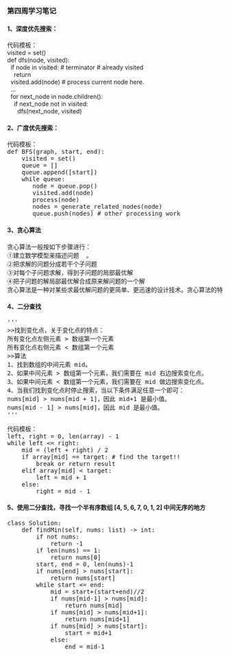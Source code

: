 <h3>第四周学习笔记 </h3>
<h4>1、深度优先搜索：</h4>
<p>代码模板：<br/>
visited = set() <br/>
def dfs(node, visited):<br/>
&nbsp;&nbsp;if node in visited: # terminator # already visited<br/>
&nbsp;&nbsp;&nbsp;&nbsp;return<br/>
&nbsp;&nbsp;visited.add(node) # process current node here.<br/>
&nbsp;&nbsp;...<br/>
&nbsp;&nbsp;for next_node in node.children():<br/>
&nbsp;&nbsp;&nbsp;&nbsp;if next_node not in visited:<br/>
&nbsp;&nbsp;&nbsp;&nbsp;&nbsp;&nbsp;dfs(next_node, visited)<br/>
</p>
<h4>2、广度优先搜索：</h4>
<p><pre>代码模板：
def BFS(graph, start, end):
    visited = set()
    queue = []
    queue.append([start])
    while queue:
       node = queue.pop()
       visited.add(node)
       process(node)
       nodes = generate_related_nodes(node)
       queue.push(nodes) # other processing work
</pre></p>
<h4>3、贪心算法</h4>
<pre>
贪心算法一般按如下步骤进行：
①建立数学模型来描述问题  。
②把求解的问题分成若干个子问题
③对每个子问题求解，得到子问题的局部最优解
④把子问题的解局部最优解合成原来解问题的一个解
贪心算法是一种对某些求最优解问题的更简单、更迅速的设计技术。贪心算法的特点是一步一步地进行，常以当前情况为基础根据某个优化测度作最优选择，而不考虑各种可能的整体情况，省去了为找最优解要穷尽所有可能而必须耗费的大量时间。贪心算法采用自顶向下，以迭代的方法做出相继的贪心选择，每做一次贪心选择，就将所求问题简化为一个规模更小的子问题，通过每一步贪心选择，可得到问题的一个最优解。虽然每一步上都要保证能获得局部最优解，但由此产生的全局解有时不一定是最优的，所以贪心算法不要回溯
</pre>
<h4>4、二分查找</h4>
<pre>
'''
>>找到变化点，关于变化点的特点：
所有变化点左侧元素 > 数组第一个元素
所有变化点右侧元素 < 数组第一个元素
>>算法
1、找到数组的中间元素 mid。
2、如果中间元素 > 数组第一个元素，我们需要在 mid 右边搜索变化点。
3、如果中间元素 < 数组第一个元素，我们需要在 mid 做边搜索变化点。
4、当我们找到变化点时停止搜索，当以下条件满足任意一个即可：
nums[mid] > nums[mid + 1]，因此 mid+1 是最小值。
nums[mid - 1] > nums[mid]，因此 mid 是最小值。
'''
</pre>
<pre>代码模板：
left, right = 0, len(array) - 1
while left <= right:
    mid = (left + right) / 2
    if array[mid] == target: # find the target!!
        break or return result
    elif array[mid] < target:
        left = mid + 1
    else:
        right = mid - 1
</pre>
<h4>5、使用二分查找，寻找一个半有序数组 [4, 5, 6, 7, 0, 1, 2] 中间无序的地方</h4>
<pre>
class Solution:
    def findMin(self, nums: list) -> int:
        if not nums:
            return -1
        if len(nums) == 1:
            return nums[0]
        start, end = 0, len(nums)-1
        if nums[end] > nums[start]:
            return nums[start]
        while start <= end:
            mid = start+(start+end)//2
            if nums[mid-1] > nums[mid]:
                return nums[mid]
            if nums[mid] > nums[mid+1]:
                return nums[mid+1]
            if nums[mid] > nums[start]:
                start = mid+1
            else:
                end = mid-1
</pre>
